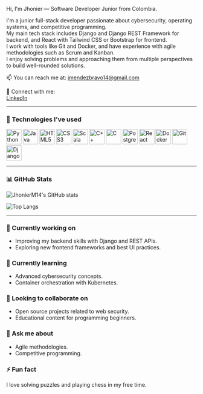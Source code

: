 Hi, I'm Jhonier — Software Developer Junior from Colombia.

I'm a junior full-stack developer passionate about cybersecurity, operating systems, and competitive programming.  
My main tech stack includes Django and Django REST Framework for backend, and React with Tailwind CSS or Bootstrap for frontend.  
I work with tools like Git and Docker, and have experience with agile methodologies such as Scrum and Kanban.  
I enjoy solving problems and approaching them from multiple perspectives to build well-rounded solutions.

📫 You can reach me at: jmendezbravo14@gmail.com

🔗 Connect with me:  
[LinkedIn](https://www.linkedin.com/in/jhonier-mendez-56b895300/)

---

### 🧠 Technologies I've used

<div align="left">
  <img src="https://cdn.jsdelivr.net/gh/devicons/devicon/icons/python/python-original.svg" width="40" alt="Python"/>
  <img src="https://cdn.jsdelivr.net/gh/devicons/devicon/icons/java/java-original.svg" width="40" alt="Java"/>
  <img src="https://cdn.jsdelivr.net/gh/devicons/devicon/icons/html5/html5-original.svg" width="40" alt="HTML5"/>
  <img src="https://cdn.jsdelivr.net/gh/devicons/devicon/icons/css3/css3-original.svg" width="40" alt="CSS3"/>
  <img src="https://cdn.jsdelivr.net/gh/devicons/devicon/icons/scala/scala-original.svg" width="40" alt="Scala"/>
  <img src="https://cdn.jsdelivr.net/gh/devicons/devicon/icons/cplusplus/cplusplus-original.svg" width="40" alt="C++"/>
  <img src="https://cdn.jsdelivr.net/gh/devicons/devicon/icons/c/c-original.svg" width="40" alt="C"/>
  <img src="https://cdn.jsdelivr.net/gh/devicons/devicon/icons/postgresql/postgresql-original.svg" width="40" alt="PostgreSQL"/>
  <img src="https://cdn.jsdelivr.net/gh/devicons/devicon/icons/react/react-original.svg" width="40" alt="React"/>
  <img src="https://cdn.jsdelivr.net/gh/devicons/devicon/icons/docker/docker-original.svg" width="40" alt="Docker"/>
  <img src="https://cdn.jsdelivr.net/gh/devicons/devicon/icons/git/git-original.svg" width="40" alt="Git"/>
  <img src="https://cdn.jsdelivr.net/gh/devicons/devicon/icons/django/django-plain.svg" width="40" alt="Django"/>
</div>

---

### 📊 GitHub Stats

![JhonierM14's GitHub stats](https://github-readme-stats.vercel.app/api?username=JhonierM14&show_icons=true&theme=tokyonight)

![Top Langs](https://github-readme-stats.vercel.app/api/top-langs/?username=JhonierM14&layout=compact&theme=tokyonight)

---

### 🔭 Currently working on
- Improving my backend skills with Django and REST APIs.
- Exploring new frontend frameworks and best UI practices.

### 🌱 Currently learning
- Advanced cybersecurity concepts.
- Container orchestration with Kubernetes.

### 👯 Looking to collaborate on
- Open source projects related to web security.
- Educational content for programming beginners.

### 💬 Ask me about
- Agile methodologies.
- Competitive programming.

### ⚡ Fun fact
I love solving puzzles and playing chess in my free time.
